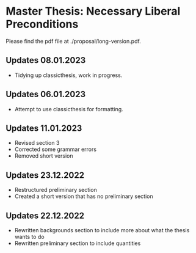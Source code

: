 # Master Thesis: Necessary Liberal Preconditions
Please find the pdf file at ./proposal/long-version.pdf.

## Updates 08.01.2023
- Tidying up classicthesis, work in progress.

## Updates 06.01.2023
- Attempt to use classicthesis for formatting.

## Updates 11.01.2023
- Revised section 3
- Corrected some grammar errors
- Removed short version

## Updates 23.12.2022
- Restructured preliminary section
- Created a short version that has no preliminary section

## Updates 22.12.2022
- Rewritten backgrounds section to include more about what the thesis wants to do
- Rewritten preliminary section to include quantities
